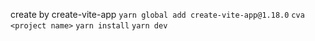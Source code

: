 create by create-vite-app
`yarn global add create-vite-app@1.18.0`
`cva <project name>`
`yarn install`
`yarn dev`
